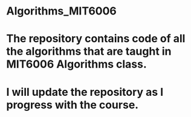 # Algorithms_MIT6006

# The repository contains code of all the algorithms that are taught in MIT6006 Algorithms class.
# I will update the repository as I progress with the course.
